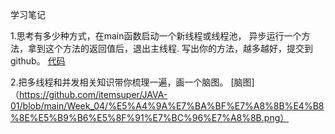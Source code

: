 学习笔记

1.思考有多少种方式，在main函数启动一个新线程或线程池， 异步运行一个方法，拿到这个方法的返回值后，退出主线程. 写出你的方法，越多越好，提交到github。 [代码](https://github.com/itemsuper/JAVA-01/tree/main/Week_04/com/itemsuper/conc)


2.把多线程和并发相关知识带你梳理一遍，画一个脑图。
[脑图]（https://github.com/itemsuper/JAVA-01/blob/main/Week_04/%E5%A4%9A%E7%BA%BF%E7%A8%8B%E4%B8%8E%E5%B9%B6%E5%8F%91%E7%BC%96%E7%A8%8B.png）

